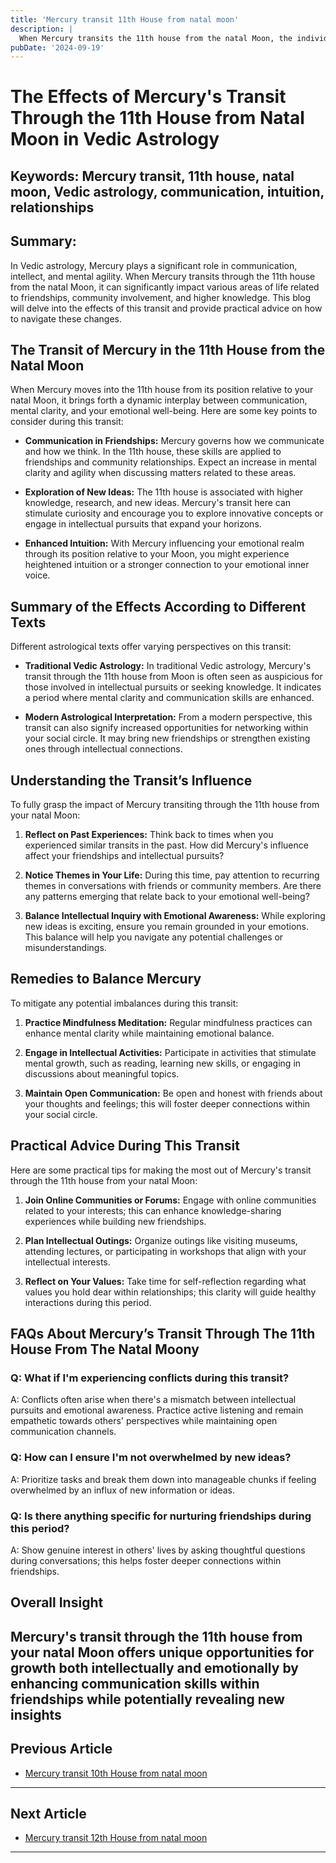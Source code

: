 ```yaml
---
title: 'Mercury transit 11th House from natal moon'
description: |
  When Mercury transits the 11th house from the natal Moon, the individual enjoys financial gains, happiness, and success in endeavors. The period is marked by good health, strong relationships, and the fulfillment of desires, making it a highly favorable transit.
pubDate: '2024-09-19'
---
```


# The Effects of Mercury's Transit Through the 11th House from Natal Moon in Vedic Astrology

## Keywords: Mercury transit, 11th house, natal moon, Vedic astrology, communication, intuition, relationships

## Summary:
In Vedic astrology, Mercury plays a significant role in communication, intellect, and mental agility. When Mercury transits through the 11th house from the natal Moon, it can significantly impact various areas of life related to friendships, community involvement, and higher knowledge. This blog will delve into the effects of this transit and provide practical advice on how to navigate these changes.

## The Transit of Mercury in the 11th House from the Natal Moon

When Mercury moves into the 11th house from its position relative to your natal Moon, it brings forth a dynamic interplay between communication, mental clarity, and your emotional well-being. Here are some key points to consider during this transit:

- **Communication in Friendships:** Mercury governs how we communicate and how we think. In the 11th house, these skills are applied to friendships and community relationships. Expect an increase in mental clarity and agility when discussing matters related to these areas.
  
- **Exploration of New Ideas:** The 11th house is associated with higher knowledge, research, and new ideas. Mercury's transit here can stimulate curiosity and encourage you to explore innovative concepts or engage in intellectual pursuits that expand your horizons.

- **Enhanced Intuition:** With Mercury influencing your emotional realm through its position relative to your Moon, you might experience heightened intuition or a stronger connection to your emotional inner voice.

## Summary of the Effects According to Different Texts

Different astrological texts offer varying perspectives on this transit:

- **Traditional Vedic Astrology:** In traditional Vedic astrology, Mercury's transit through the 11th house from Moon is often seen as auspicious for those involved in intellectual pursuits or seeking knowledge. It indicates a period where mental clarity and communication skills are enhanced.

- **Modern Astrological Interpretation:** From a modern perspective, this transit can also signify increased opportunities for networking within your social circle. It may bring new friendships or strengthen existing ones through intellectual connections.

## Understanding the Transit’s Influence

To fully grasp the impact of Mercury transiting through the 11th house from your natal Moon:

1. **Reflect on Past Experiences:** Think back to times when you experienced similar transits in the past. How did Mercury's influence affect your friendships and intellectual pursuits?

2. **Notice Themes in Your Life:** During this time, pay attention to recurring themes in conversations with friends or community members. Are there any patterns emerging that relate back to your emotional well-being?

3. **Balance Intellectual Inquiry with Emotional Awareness:** While exploring new ideas is exciting, ensure you remain grounded in your emotions. This balance will help you navigate any potential challenges or misunderstandings.

## Remedies to Balance Mercury

To mitigate any potential imbalances during this transit:

1. **Practice Mindfulness Meditation:** Regular mindfulness practices can enhance mental clarity while maintaining emotional balance.
   
2. **Engage in Intellectual Activities:** Participate in activities that stimulate mental growth, such as reading, learning new skills, or engaging in discussions about meaningful topics.
   
3. **Maintain Open Communication:** Be open and honest with friends about your thoughts and feelings; this will foster deeper connections within your social circle.

## Practical Advice During This Transit

Here are some practical tips for making the most out of Mercury's transit through the 11th house from your natal Moon:

1. **Join Online Communities or Forums:** Engage with online communities related to your interests; this can enhance knowledge-sharing experiences while building new friendships.
   
2. **Plan Intellectual Outings:** Organize outings like visiting museums, attending lectures, or participating in workshops that align with your intellectual interests.
   
3. **Reflect on Your Values:** Take time for self-reflection regarding what values you hold dear within relationships; this clarity will guide healthy interactions during this period.


## FAQs About Mercury’s Transit Through The 11th House From The Natal Moony

### Q: What if I'm experiencing conflicts during this transit? 
A: Conflicts often arise when there's a mismatch between intellectual pursuits and emotional awareness. Practice active listening and remain empathetic towards others' perspectives while maintaining open communication channels.

### Q: How can I ensure I'm not overwhelmed by new ideas? 
A: Prioritize tasks and break them down into manageable chunks if feeling overwhelmed by an influx of new information or ideas.

### Q: Is there anything specific for nurturing friendships during this period? 
A: Show genuine interest in others' lives by asking thoughtful questions during conversations; this helps foster deeper connections within friendships.


## Overall Insight

Mercury's transit through the 11th house from your natal Moon offers unique opportunities for growth both intellectually and emotionally by enhancing communication skills within friendships while potentially revealing new insights
---

## Previous Article
- [Mercury transit 10th House from natal moon](200410_Mercury_transit_10th_House_from_natal_moon.md)

---

## Next Article
- [Mercury transit 12th House from natal moon](200412_Mercury_transit_12th_House_from_natal_moon.md)

---
